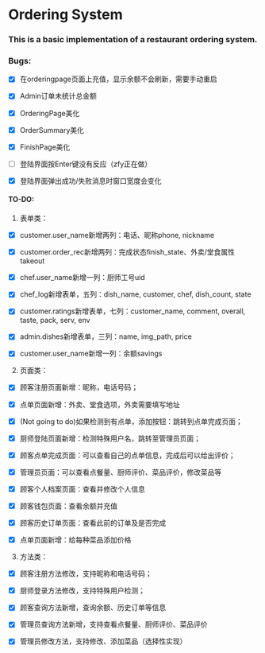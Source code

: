 # Ordering System

### This is a basic implementation of a restaurant ordering system.

### Bugs:

- [x] 在orderingpage页面上充值，显示余额不会刷新，需要手动重启

- [x] Admin订单未统计总金额

- [x] OrderingPage美化

- [x] OrderSummary美化

- [x] FinishPage美化

- [ ] 登陆界面按Enter键没有反应（zfy正在做）

- [x] 登陆界面弹出成功/失败消息时窗口宽度会变化

#### TO-DO:

1. 表单类：

- [x] customer.user_name新增两列：电话、昵称phone, nickname

- [x] customer.order_rec新增两列：完成状态finish_state、外卖/堂食属性takeout

- [x] chef.user_name新增一列：厨师工号uid

- [x] chef_log新增表单，五列：dish_name, customer, chef, dish_count, state

- [x] customer.ratings新增表单，七列：customer_name, comment, overall, taste, pack, serv, env

- [x] admin.dishes新增表单，三列：name, img_path, price

- [x] customer.user_name新增一列：余额savings

2. 页面类：

- [x] 顾客注册页面新增：昵称，电话号码；

- [x] 点单页面新增：外卖、堂食选项，外卖需要填写地址

- [x] (Not going to do)如果检测到有点单，添加按钮：跳转到点单完成页面；

- [x] 厨师登陆页面新增：检测特殊用户名，跳转至管理员页面；

- [x] 顾客点单完成页面：可以查看自己的点单信息，完成后可以给出评价；

- [x] 管理员页面：可以查看点餐量、厨师评价、菜品评价，修改菜品等

- [x] 顾客个人档案页面：查看并修改个人信息

- [x] 顾客钱包页面：查看余额并充值

- [x] 顾客历史订单页面：查看此前的订单及是否完成

- [x] 点单页面新增：给每种菜品添加价格

3. 方法类：

- [x] 顾客注册方法修改，支持昵称和电话号码；

- [x] 厨师登录方法修改，支持特殊用户检测；

- [x] 顾客查询方法新增，查询余额、历史订单等信息

- [x] 管理员查询方法新增，支持查看点餐量、厨师评价、菜品评价

- [x] 管理员修改方法，支持修改、添加菜品（选择性实现）
